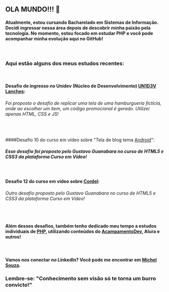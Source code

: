 ## OLA MUNDO!!! 👋
#### Atualmente, estou cursando Bacharelado em Sistemas de Informação. Decidi ingressar nessa área depois de descobrir minha paixão pela tecnologia. No momento, estou focado em estudar PHP e você pode acompanhar minha evolução aqui no GitHub!

<br/>

### Aqui estão alguns dos meus estudos recentes:

<br/>

#### Desafio de ingresso no Unidev (Núcleo de Desenvolvimento) [UN1D3V Lanches](https://michelnsouza.github.io/desafio_UN1D3V/): 
###### Foi proposto o desafio de replicar uma tela de uma hamburgueria fictícia, onde ao escolher um item, um código promocional é gerado. Utilizei apenas HTML, CSS e JS!

<br/>

####Desafio 10 do curso em vídeo sobre "Tela de blog tema [Android](https://michelnsouza.github.io/projeto-android/)": 
##### Esse desafio foi proposto pelo Gustavo Guanabara no curso de HTML5 e CSS3 da plataforma Curso em Vídeo!

<br/>

#### Desafio 12 do curso em vídeo sobre [Cordel](https://michelnsouza.github.io/projeto-cordel/): 
###### Outro desafio proposto pelo Gustavo Guanabara no curso de HTML5 e CSS3 da plataforma Curso em Vídeo!
 
<br/>

#### Além desses desafios, também tenho dedicado meu tempo a estudos individuais de [PHP](https://github.com/MichelNsouza/PHP), utilizando conteúdos do [AcampamentoDev](https://acampamentodev.hashnode.dev/), Alura e outros!

<br/>

#### Vamos nos conectar no LinkedIn? Você pode me encontrar em [Michel Souza](https://www.linkedin.com/in/michel-n-souza/).

### Lembre-se: "Conhecimento sem visão só te torna um burro convicto!"












